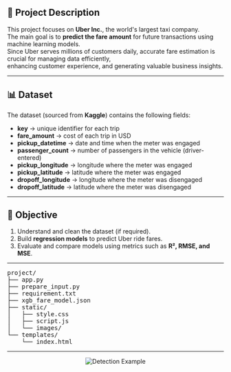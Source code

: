 ## 🚖 Project Description

This project focuses on **Uber Inc.**, the world's largest taxi company.  
The main goal is to **predict the fare amount** for future transactions using machine learning models.  
Since Uber serves millions of customers daily, accurate fare estimation is crucial for managing data efficiently,  
enhancing customer experience, and generating valuable business insights.

---

## 📊 Dataset

The dataset (sourced from **Kaggle**) contains the following fields:

- **key** → unique identifier for each trip  
- **fare_amount** → cost of each trip in USD  
- **pickup_datetime** → date and time when the meter was engaged  
- **passenger_count** → number of passengers in the vehicle (driver-entered)  
- **pickup_longitude** → longitude where the meter was engaged  
- **pickup_latitude** → latitude where the meter was engaged  
- **dropoff_longitude** → longitude where the meter was disengaged  
- **dropoff_latitude** → latitude where the meter was disengaged  

---

## 🎯 Objective

1. Understand and clean the dataset (if required).  
2. Build **regression models** to predict Uber ride fares.  
3. Evaluate and compare models using metrics such as **R², RMSE, and MSE**.  

---

<pre>
project/
├── app.py               
├── prepare_input.py     
├── requirement.txt
├── xgb_fare_model.json   
├── static/             
│   ├── style.css        
│   ├── script.js        
│   └── images/          
└── templates/           
    └── index.html   
</pre>

---
    
<p align="center">
  <img src="Content/demo-web.gif" alt="Detection Example"/>
</p>
